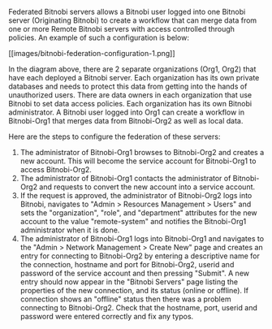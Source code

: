 Federated Bitnobi servers allows a Bitnobi user logged into one Bitnobi server (Originating Bitnobi) to create a workflow that can merge data from one or more Remote Bitnobi servers with access controlled through policies. An example of such a configuration is below:

[[images/bitnobi-federation-configuration-1.png]]

In the diagram above, there are 2 separate organizations (Org1, Org2) that have each deployed a Bitnobi server. Each organization has its own private databases and needs to protect this data from getting into the hands of unauthorized users.
There are data owners in each organization that use Bitnobi to set data access policies. Each organization has its own Bitnobi administrator. A Bitnobi user logged into Org1 can create a workflow in Bitnobi-Org1 that merges data from Bitnobi-Org2 as well as local data.

Here are the steps to configure the federation of these servers:

1. The administrator of Bitnobi-Org1 browses to Bitnobi-Org2 and creates a new account. This will become the service account for Bitnobi-Org1 to access Bitnobi-Org2.
2. The administrator of Bitnobi-Org1 contacts the administrator of Bitnobi-Org2 and requests to convert the new account into a service account.
3. If the request is approved, the administrator of Bitnobi-Org2 logs into Bitnobi, navigates to "Admin > Resources Management > Users" and sets the "organization", "role", and "department" attributes for the new account to the value "remote-system" and notifies the Bitnobi-Org1 administrator when it is done.
4. The administrator of Bitnobi-Org1 logs into Bitnobi-Org1 and navigates to the "Admin > Network Management > Create New" page and creates an entry for connecting to Bitnobi-Org2 by entering a descriptive name for the connection, hostname and port for Bitnobi-Org2, userid and password of the service account and then pressing "Submit". A new entry should now appear in the "Bitnobi Servers" page listing the properties of the new connection, and its status (online or offline). If connection shows an "offline" status then there was a problem connecting to Bitnobi-Org2. Check that the hostname, port, userid and password were entered correctly and fix any typos. 


